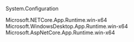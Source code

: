  System.Configuration

Microsoft.NETCore.App.Runtime.win-x64  
Microsoft.WindowsDesktop.App.Runtime.win-x64  
Microsoft.AspNetCore.App.Runtime.win-x64  
